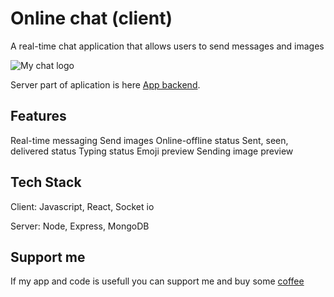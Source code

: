 # Online chat (client)

A real-time chat application that allows users to send messages and images

![My chat logo](images/logo/logo-white-theme.png)

Server part of aplication is here [App backend](https://github.com/uliakom/online-chat-backend).

## Features

Real-time messaging Send images Online-offline status Sent, seen, delivered status Typing status
Emoji preview Sending image preview

## Tech Stack

Client: Javascript, React, Socket io

Server: Node, Express, MongoDB

## Support me

If my app and code is usefull you can support me and buy some
[coffee](https://www.buymeacoffee.com/uliaska007)
